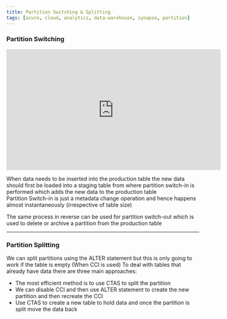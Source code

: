 ```yaml
---
title: Partition Switching & Splitting
tags: [azure, cloud, analytics, data-warehouse, synapse, partition]
---
```


### Partition Switching

<iframe width="560" height="315" src="https://www.youtube.com/embed/4SQouxsR7DQ" title="YouTube video player" frameborder="0" allow="accelerometer; autoplay; clipboard-write; encrypted-media; gyroscope; picture-in-picture" allowfullscreen></iframe>

When data needs to be inserted into the production table the new data should first be loaded into a staging table from where partition switch-in is performed which adds the new data to the production table  
Partition Switch-in is just a metadata change operation and hence happens almost instantaneously (irrespective of table size)

The same process in reverse can be used for partition switch-out which is used to delete or archive a partition from the production table

---

### Partition Splitting

We can split partitions using the ALTER statement but this is only going to work if the table is empty (When CCI is used)
To deal with tables that already have data there are three main approaches:

* The most efficient method is to use CTAS to split the partition
* We can disable CCI and then use ALTER statement to create the new partition and then recreate the CCI
* Use CTAS to create a new table to hold data and once the partition is split move the data back
